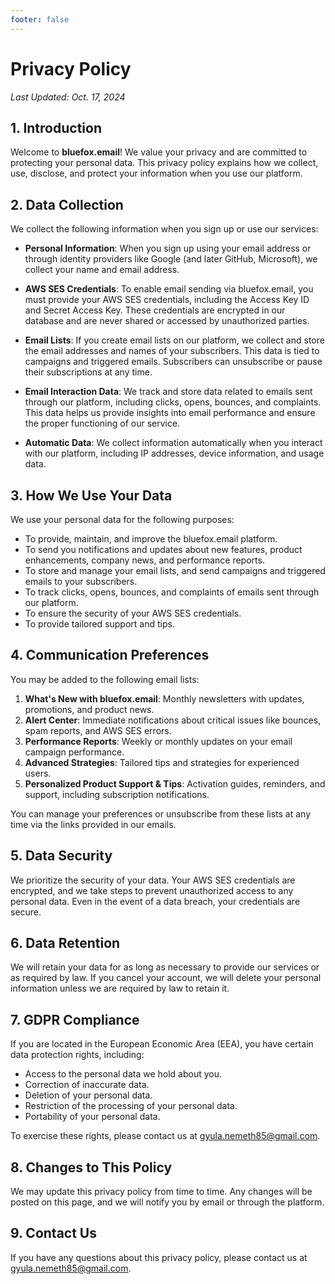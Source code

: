 ```yaml
---
footer: false
---
```


# Privacy Policy

_Last Updated: Oct. 17, 2024_

## 1. Introduction

Welcome to **bluefox.email**! We value your privacy and are committed to protecting your personal data. This privacy policy explains how we collect, use, disclose, and protect your information when you use our platform.

## 2. Data Collection

We collect the following information when you sign up or use our services:

- **Personal Information**: When you sign up using your email address or through identity providers like Google (and later GitHub, Microsoft), we collect your name and email address.
  
- **AWS SES Credentials**: To enable email sending via bluefox.email, you must provide your AWS SES credentials, including the Access Key ID and Secret Access Key. These credentials are encrypted in our database and are never shared or accessed by unauthorized parties.

- **Email Lists**: If you create email lists on our platform, we collect and store the email addresses and names of your subscribers. This data is tied to campaigns and triggered emails. Subscribers can unsubscribe or pause their subscriptions at any time.

- **Email Interaction Data**: We track and store data related to emails sent through our platform, including clicks, opens, bounces, and complaints. This data helps us provide insights into email performance and ensure the proper functioning of our service.

- **Automatic Data**: We collect information automatically when you interact with our platform, including IP addresses, device information, and usage data.

## 3. How We Use Your Data

We use your personal data for the following purposes:

- To provide, maintain, and improve the bluefox.email platform.
- To send you notifications and updates about new features, product enhancements, company news, and performance reports.
- To store and manage your email lists, and send campaigns and triggered emails to your subscribers.
- To track clicks, opens, bounces, and complaints of emails sent through our platform.
- To ensure the security of your AWS SES credentials.
- To provide tailored support and tips.

## 4. Communication Preferences

You may be added to the following email lists:

1. **What's New with bluefox.email**: Monthly newsletters with updates, promotions, and product news.
2. **Alert Center**: Immediate notifications about critical issues like bounces, spam reports, and AWS SES errors.
3. **Performance Reports**: Weekly or monthly updates on your email campaign performance.
4. **Advanced Strategies**: Tailored tips and strategies for experienced users.
5. **Personalized Product Support & Tips**: Activation guides, reminders, and support, including subscription notifications.

You can manage your preferences or unsubscribe from these lists at any time via the links provided in our emails.

## 5. Data Security

We prioritize the security of your data. Your AWS SES credentials are encrypted, and we take steps to prevent unauthorized access to any personal data. Even in the event of a data breach, your credentials are secure.

## 6. Data Retention

We will retain your data for as long as necessary to provide our services or as required by law. If you cancel your account, we will delete your personal information unless we are required by law to retain it.

## 7. GDPR Compliance

If you are located in the European Economic Area (EEA), you have certain data protection rights, including:

- Access to the personal data we hold about you.
- Correction of inaccurate data.
- Deletion of your personal data.
- Restriction of the processing of your personal data.
- Portability of your personal data.

To exercise these rights, please contact us at gyula.nemeth85@gmail.com.

## 8. Changes to This Policy

We may update this privacy policy from time to time. Any changes will be posted on this page, and we will notify you by email or through the platform.

## 9. Contact Us

If you have any questions about this privacy policy, please contact us at gyula.nemeth85@gmail.com.
